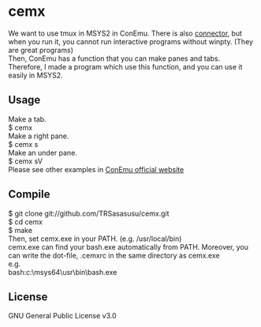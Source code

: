 # cemx
We want to use tmux in MSYS2 in ConEmu. There is also [connector](https://conemu.github.io/en/CygwinMsysConnector.html), but when you run it, you cannot run interactive programs without winpty. (They are great programs)  
Then, ConEmu has a function that you can make panes and tabs.  
Therefore, I made a program which use this function, and you can use it easily in MSYS2.
## Usage
Make a tab.  
$ cemx  
Make a right pane.  
$ cemx s  
Make an under pane.  
$ cemx sV  
Please see other examples in [ConEmu official website](https://conemu.github.io/en/NewConsole.html)
## Compile
$ git clone git://github.com/TRSasasusu/cemx.git  
$ cd cemx  
$ make  
Then, set cemx.exe in your PATH. (e.g. /usr/local/bin)  
cemx.exe can find your bash.exe automatically from PATH.
Moreover, you can write the dot-file, .cemxrc in the same directory as cemx.exe  
e.g.  
bash:c:\msys64\usr\bin\bash.exe  
## License
GNU General Public License v3.0
